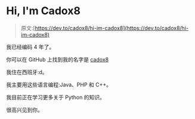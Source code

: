 # Hi, I'm Cadox8

> 原文:[https://dev.to/cadox8/hi-im-cadox8](https://dev.to/cadox8/hi-im-cadox8)

我已经编码 4 年了。

你可以在 GitHub 上找到我的名字是 [cadox8](https://github.com/cadox8)

我住在西班牙:d。

我主要用这些语言编程:Java、PHP 和 C++。

我目前正在学习更多关于 Python 的知识。

很高兴见到你。